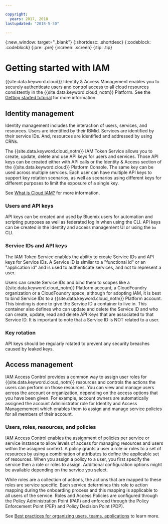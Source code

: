 ```yaml
---

copyright:
  years: 2017, 2018
lastupdated: "2018-5-30"

---
```

{:new_window: target="_blank"}
{:shortdesc: .shortdesc}
{:codeblock: .codeblock}
{:pre: .pre}
{:screen: .screen}
{:tip: .tip}

# Getting started with IAM

{{site.data.keyword.cloud}} Identity & Access Management enables you to securely authenticate users and control access to all cloud resources consistently in the {{site.data.keyword.cloud_notm}} Platform. See the [Getting started tutorial](https://console.bluemix.net/docs/iam/quickstart.html#getstarted) for more information.

## Identity management

Identity management includes the interaction of users, services, and resources. Users are identified by their IBMid. Services are identified by their service IDs. And, resources are identified and addressed by using CRNs.

The {{site.data.keyword.cloud_notm}} IAM Token Service allows you to create, update, delete and use API keys for users and services. Those API keys can be created either with API calls or the Identity & Access section of the {{site.data.keyword.cloud}} Platform Console. The same key can be used across multiple services. Each user can have multiple API keys to support key rotation scenarios, as well as scenarios using different keys for different purposes to limit the exposure of a single key.

See [What is Cloud IAM?](https://console.bluemix.net/docs/iam/index.html#iamoverview) for more information.

### Users and API keys

API keys can be created and used by Bluemix users for automation and scripting purposes as well as federated log in when using the CLI. API keys can be created in the Identity and access management UI or using the `bx` CLI.

### Service IDs and API keys

The IAM Token Service enables the ability to create Service IDs and API keys for Service IDs. A Service ID is similar to a "functional id" or an "application id" and is used to authenticate services, and not to represent a user.

Users can create Service IDs and bind them to scopes like a {{site.data.keyword.cloud_notm}} Platform account, a CloudFoundry organization or a CloudFoundry space, although for adopting IAM, it is best to bind Service IDs to a {{site.data.keyword.cloud_notm}} Platform account. This binding is done to give the Service ID a container to live in. This container also defines who can update and delete the Service ID and who can create, update, read and delete API Keys that are associated to that Service ID. It is important to note that a Service ID is NOT related to a user.

### Key rotation

API keys should be regularly rotated to prevent any security breaches caused by leaked keys.

## Access management

IAM Access Control provides a common way to assign user roles for {{site.data.keyword.cloud_notm}} resources and controls the actions the users can perform on those resources. You can view and manage users across the account or organization, depending on the access options that you have been given. For example, account owners are automatically assigned the account Administrator role for Identity and Access Managemement which enables them to assign and manage service policies for all members of their account.

### Users, roles, resources, and policies

IAM Access Control enables the assignment of policies per service or service instance to allow levels of access for managing resources and users within the assigned context. A policy grants a user a role or roles to a set of resources by using a combination of attributes to define the applicable set of resources. When you assign a policy to a user, you first specify the service then a role or roles to assign. Additional configuration options might be available depending on the service you select.

While roles are a collection of actions, the actions that are mapped to these roles are service specific. Each service determines this role to action mapping during the onboarding process and this mapping is applicable to all users of the service. Roles and Access Policies are configured through the Policy Administration Point (PAP) and enforced through the Policy Enforcement Point (PEP) and Policy Decision Point (PDP).

See [Best practices for organizing users, teams, applications](https://console.bluemix.net/docs/tutorials/users-teams-applications.html#best-practices-for-organizing-users-teams-applications) to learn more.
